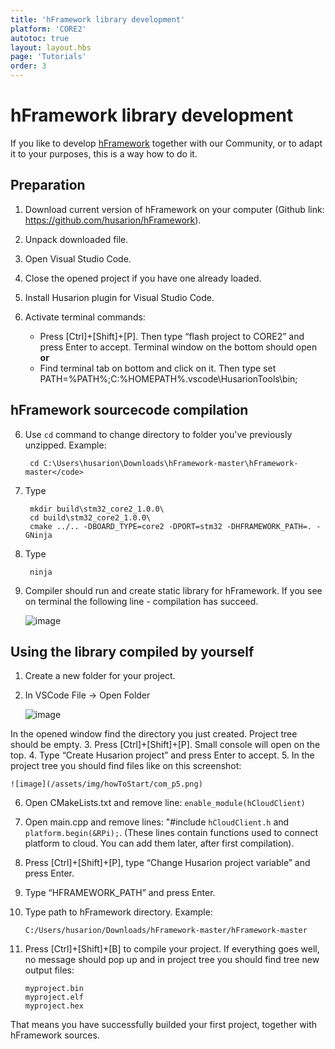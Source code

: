 ```yaml
---
title: 'hFramework library development'
platform: 'CORE2'
autotoc: true
layout: layout.hbs
page: 'Tutorials'
order: 3
---
```


# hFramework library development #

If you like to develop [hFramework](https://github.com/husarion/hFramework) together with our Community, or to adapt it to your purposes, this is a way how to do it.

## Preparation ##

 1. Download current version of hFramework on your computer (Github link: https://github.com/husarion/hFramework). 
 2. Unpack downloaded file.
 3. Open Visual Studio Code.
 4. Close the opened project if you have one already loaded.
 5. Install Husarion plugin for Visual Studio Code.
 6. Activate terminal commands:
 	
	* Press [Ctrl]+[Shift]+[P]. Then type “flash project to CORE2” and press Enter to accept. Terminal window on the bottom should open 
	**or**
	* Find terminal tab on bottom and click on it. Then type 
			set PATH=%PATH%;C:%HOMEPATH%\.vscode\HusarionTools\bin;

## hFramework sourcecode compilation ##

6. Use `cd` command to change directory to folder you've previously unzipped. Example:

		cd C:\Users\husarion\Downloads\hFramework-master\hFramework-master</code>

7. Type

		mkdir build\stm32_core2_1.0.0\
		cd build\stm32_core2_1.0.0\
		cmake ../.. -DBOARD_TYPE=core2 -DPORT=stm32 -DHFRAMEWORK_PATH=. -GNinja

8. Type

		ninja
		
9. Compiler should run and create static library for hFramework.
If you see on terminal the following line - compilation has succeed.

	![image](/assets/img/howToStart/lib_p9.png)

## Using the library compiled by yourself ##
     
1. Create a new folder for your project.
2. In VSCode File -> Open Folder

	![image](/assets/img/howToStart/com_p2.png)

In the opened window find the directory you just created. Project tree should be empty.
3. Press [Ctrl]+[Shift]+[P]. Small console will open on the top.
4. Type “Create Husarion project” and press Enter to accept.
5. In the project tree you should find files like on this screenshot:

	![image](/assets/img/howToStart/com_p5.png)

6. Open CMakeLists.txt and remove line: <code>enable_module(hCloudClient)</code>
7. Open main.cpp and remove lines: "#include <code>hCloudClient.h</code> and <code>platform.begin(&RPi);</code>.
(These lines contain functions used to connect platform to cloud. You can add them later, after first compilation).
8. Press [Ctrl]+[Shift]+[P], type “Change Husarion project variable” and press Enter.
9. Type “HFRAMEWORK_PATH” and press Enter.
10. Type path to hFramework directory. Example:

		C:/Users/husarion/Downloads/hFramework-master/hFramework-master

11. Press [Ctrl]+[Shift]+[B] to compile your project. If everything goes well, no message should pop up and in project tree you should find tree new output files:

		myproject.bin
		myproject.elf
		myproject.hex
	
That means you have successfully builded your first project, together with hFramework sources.

